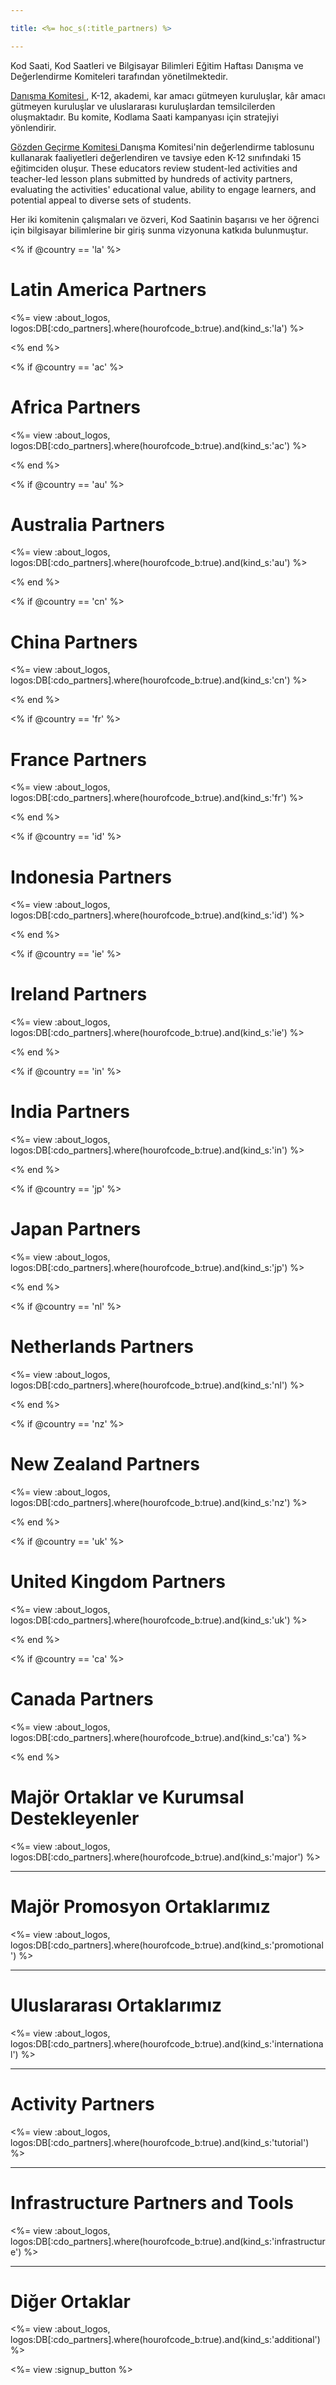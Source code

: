 ```yaml
---

title: <%= hoc_s(:title_partners) %>

---
```


Kod Saati, Kod Saatleri ve Bilgisayar Bilimleri Eğitim Haftası Danışma ve Değerlendirme Komiteleri tarafından yönetilmektedir.

[ Danışma Komitesi ](<%= resolve_url('/advisory-committee') %>), K-12, akademi, kar amacı gütmeyen kuruluşlar, kâr amacı gütmeyen kuruluşlar ve uluslararası kuruluşlardan temsilcilerden oluşmaktadır. Bu komite, Kodlama Saati kampanyası için stratejiyi yönlendirir.

[ Gözden Geçirme Komitesi ](<%= resolve_url('/review-committee') %>) Danışma Komitesi'nin değerlendirme tablosunu kullanarak faaliyetleri değerlendiren ve tavsiye eden K-12 sınıfındaki 15 eğitimciden oluşur. These educators review student-led activities and teacher-led lesson plans submitted by hundreds of activity partners, evaluating the activities' educational value, ability to engage learners, and potential appeal to diverse sets of students.

Her iki komitenin çalışmaları ve özveri, Kod Saatinin başarısı ve her öğrenci için bilgisayar bilimlerine bir giriş sunma vizyonuna katkıda bulunmuştur.

<% if @country == 'la' %>

# Latin America Partners

<%= view :about_logos, logos:DB[:cdo_partners].where(hourofcode_b:true).and(kind_s:'la') %>

<% end %>

<% if @country == 'ac' %>

# Africa Partners

<%= view :about_logos, logos:DB[:cdo_partners].where(hourofcode_b:true).and(kind_s:'ac') %>

<% end %>

<% if @country == 'au' %>

# Australia Partners

<%= view :about_logos, logos:DB[:cdo_partners].where(hourofcode_b:true).and(kind_s:'au') %>

<% end %>

<% if @country == 'cn' %>

# China Partners

<%= view :about_logos, logos:DB[:cdo_partners].where(hourofcode_b:true).and(kind_s:'cn') %>

<% end %>

<% if @country == 'fr' %>

# France Partners

<%= view :about_logos, logos:DB[:cdo_partners].where(hourofcode_b:true).and(kind_s:'fr') %>

<% end %>

<% if @country == 'id' %>

# Indonesia Partners

<%= view :about_logos, logos:DB[:cdo_partners].where(hourofcode_b:true).and(kind_s:'id') %>

<% end %>

<% if @country == 'ie' %>

# Ireland Partners

<%= view :about_logos, logos:DB[:cdo_partners].where(hourofcode_b:true).and(kind_s:'ie') %>

<% end %>

<% if @country == 'in' %>

# India Partners

<%= view :about_logos, logos:DB[:cdo_partners].where(hourofcode_b:true).and(kind_s:'in') %>

<% end %>

<% if @country == 'jp' %>

# Japan Partners

<%= view :about_logos, logos:DB[:cdo_partners].where(hourofcode_b:true).and(kind_s:'jp') %>

<% end %>

<% if @country == 'nl' %>

# Netherlands Partners

<%= view :about_logos, logos:DB[:cdo_partners].where(hourofcode_b:true).and(kind_s:'nl') %>

<% end %>

<% if @country == 'nz' %>

# New Zealand Partners

<%= view :about_logos, logos:DB[:cdo_partners].where(hourofcode_b:true).and(kind_s:'nz') %>

<% end %>

<% if @country == 'uk' %>

# United Kingdom Partners

<%= view :about_logos, logos:DB[:cdo_partners].where(hourofcode_b:true).and(kind_s:'uk') %>

<% end %>

<% if @country == 'ca' %>

# Canada Partners

<%= view :about_logos, logos:DB[:cdo_partners].where(hourofcode_b:true).and(kind_s:'ca') %>

<% end %>

# Majör Ortaklar ve Kurumsal Destekleyenler

<%= view :about_logos, logos:DB[:cdo_partners].where(hourofcode_b:true).and(kind_s:'major') %>

---

# Majör Promosyon Ortaklarımız

<%= view :about_logos, logos:DB[:cdo_partners].where(hourofcode_b:true).and(kind_s:'promotional') %>

---

# Uluslararası Ortaklarımız

<%= view :about_logos, logos:DB[:cdo_partners].where(hourofcode_b:true).and(kind_s:'international') %>

---

# Activity Partners

<%= view :about_logos, logos:DB[:cdo_partners].where(hourofcode_b:true).and(kind_s:'tutorial') %>

---

# Infrastructure Partners and Tools

<%= view :about_logos, logos:DB[:cdo_partners].where(hourofcode_b:true).and(kind_s:'infrastructure') %>

---

# Diğer Ortaklar

<%= view :about_logos, logos:DB[:cdo_partners].where(hourofcode_b:true).and(kind_s:'additional') %>

<%= view :signup_button %>